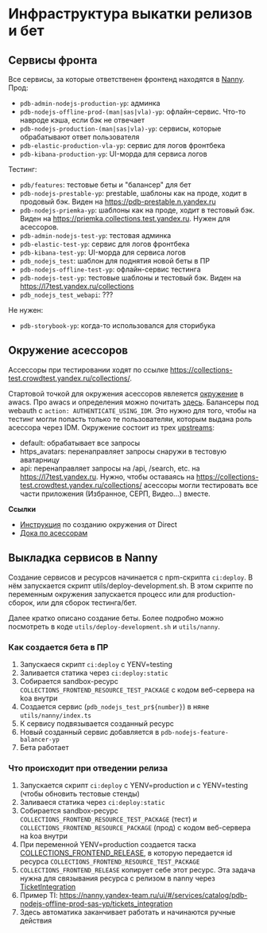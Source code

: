# Инфраструктура выкатки релизов и бет

## Сервисы фронта
Все сервисы, за которые ответственен фронтенд находятся в [Nanny](https://nanny.yandex-team.ru/ui/#/services).
Прод:
- `pdb-admin-nodejs-production-yp`: админка
- `pdb-nodejs-offline-prod-(man|sas|vla)-yp`: офлайн-сервис. Что-то навроде кэша, если бэк не отвечает
- `pdb-nodejs-production-(man|sas|vla)-yp`: сервисы, которые обрабатывают ответ пользователя
- `pdb-elastic-production-vla-yp`: сервис для логов фронтбека
- `pdb-kibana-production-yp`: UI-морда для сервиса логов

Тестинг:
- `pdb/features`: тестовые беты и "балансер" для бет
- `pdb-nodejs-prestable-yp`: prestable, шаблоны как на проде, ходит в продовый бэк. Виден на https://pdb-prestable.n.yandex.ru
- `pdb-nodejs-priemka-yp`: шаблоны как на проде, ходит в тестовый бэк. Виден на https://priemka.collections.test.yandex.ru. Нужен для асессоров.
- `pdb-admin-nodejs-test-yp`: тестовая админка
- `pdb-elastic-test-yp`: сервис для логов фронтбека
- `pdb-kibana-test-yp`: UI-морда для сервиса логов
- `pdb_nodejs_test`: шаблон для поднятия новой беты в ПР
- `pdb-nodejs-offline-test-yp`: офлайн-сервис тестинга
- `pdb-nodejs-test-yp`: тестовые шаблоны и тестовый бэк. Виден на https://l7test.yandex.ru/collections
- `pdb_nodejs_test_webapi`: ???

Не нужен:
- `pdb-storybook-yp`: когда-то использовался для сторибука

## Окружение асессоров
Ассессоры при тестировании ходят по ссылке https://collections-test.crowdtest.yandex.ru/collections/.

Стартовой точкой для окружения асессоров явлеяется [окружение](https://nanny.yandex-team.ru/ui/#/awacs/namespaces/list/collections.crowdtest.yandex.ru/show) в awacs. Про awacs и определения можно почитать [здесь](https://wiki.yandex-team.ru/awacs/terminology).
Балансеры под webauth с `action: AUTHENTICATE_USING_IDM`. Это нужно для того, чтобы на тестинг могли попасть только те пользователяи, которым выдана роль асессора через IDM.
Окружение состоит из трех [upstreams](https://nanny.yandex-team.ru/ui/#/awacs/namespaces/list/collections.crowdtest.yandex.ru/upstreams/list):
- default: обрабатывает все запросы
- https_avatars: перенаправляет запросы снаружи в тестовую аватарницу
- api: перенаправляет запросы на /api, /search, etc. на https://l7test.yandex.ru. Нужно, чтобы оставаясь на https://collections-test.crowdtest.yandex.ru/collections/ асессоры могли тестировать все части приложения (Избранное, СЕРП, Видео...) вместе.

**Ссылки**
- [Инструкция](https://docs.yandex-team.ru/direct-dev/reference/assessors/how-to-create-crowdtest-stand) по созданию окружения от Direct
- [Дока по асессорам](./../assessors/readme.md)


## Выкладка сервисов в Nanny
Создание сервисов и ресурсов начинается с npm-скрипта `ci:deploy`.
В нём запускается скрипт utils/deploy-development.sh. В этом скрипте по переменным окружения запускается процесс или для production-сборок, или для сборок тестинга/бет.

Далее кратко описано создание беты. Более подробно можно посмотреть в коде `utils/deploy-development.sh` и `utils/nanny`.
### Как создается бета в ПР
1. Запускаеся скрипт `ci:deploy` с YENV=testing
1. Заливается статика через `ci:deploy:static`
1. Собирается sandbox-ресурс `COLLECTIONS_FRONTEND_RESOURCE_TEST_PACKAGE` с кодом веб-сервера на koa внутри
1. Создается сервис (`pdb_nodejs_test_pr${number}`) в няне `utils/nanny/index.ts`
1. К сервису подвязывается созданный ресурс
1. Новый созданный сервис добавляется в `pdb-nodejs-feature-balancer-yp`
1. Бета работает

### Что происходит при отведении релиза
1. Запускается скрипт `ci:deploy` c YENV=production и с YENV=testing (чтобы обновить тестовые стенды)
1. Заливаеся статика через `ci:deploy:static`
1. Собирается sandbox-ресурс `COLLECTIONS_FRONTEND_RESOURCE_TEST_PACKAGE` (тест) и `COLLECTIONS_FRONTEND_RESOURCE_PACKAGE` (прод) с кодом веб-сервера на koa внутри
1. При переменной YENV=production создается таска [COLLECTIONS_FRONTEND_RELEASE](https://a.yandex-team.ru/arc/trunk/arcadia/sandbox/projects/collections/CollectionsFrontendRelease/__init__.py), в которую передается id ресурса `COLLECTIONS_FRONTEND_RESOURCE_TEST_PACKAGE`
1. `COLLECTIONS_FRONTEND_RELEASE` копирует себе этот ресурс. Эта задача нужна для связывания ресурса c релизом в nanny через [TicketIntegration](https://docs.yandex-team.ru/nanny/how-to/sandbox-integration)
1. Пример TI: https://nanny.yandex-team.ru/ui/#/services/catalog/pdb-nodejs-offline-prod-sas-yp/tickets_integration
1. Здесь автоматика заканчивает работать и начинаются ручные действия
